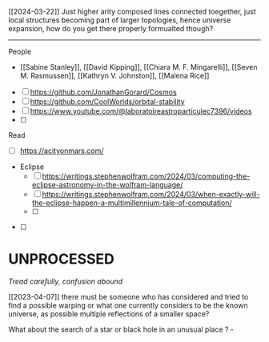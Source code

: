 
[[2024-03-22]]
Just higher arity composed lines connected toegether, just local structures becoming part of larger topologies, hence universe expansion, how do you get there properly formualted though?

---

People
- [[Sabine Stanley]], [[David Kipping]], [[Chiara M. F. Mingarelli]], [[Seven M. Rasmussen]], [[Kathryn V. Johnston]], [[Malena Rice]]

- [ ] https://github.com/JonathanGorard/Cosmos
- [ ] https://github.com/CoolWorlds/orbital-stability
- [ ] https://www.youtube.com/@laboratoireastroparticulec7396/videos
- [ ] 

Read
- [ ] https://acityonmars.com/
- Eclipse
	- [ ] https://writings.stephenwolfram.com/2024/03/computing-the-eclipse-astronomy-in-the-wolfram-language/
	- [ ] https://writings.stephenwolfram.com/2024/03/when-exactly-will-the-eclipse-happen-a-multimillennium-tale-of-computation/
	- [ ] 
- [ ] 

# UNPROCESSED
*Tread carefully, confusion abound*

[[2023-04-07]]
there must be someone who has considered and tried to find a possible warping or what one currently considers to be the known universe, as possible multiple reflections of a smaller space?

What about the search of a star or black hole in an unusual place ? -
